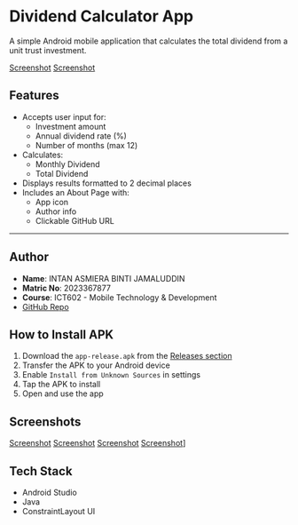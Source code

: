 # Dividend Calculator App 

A simple Android mobile application that calculates the total dividend from a unit trust investment.

[Screenshot](Screenshots/HomePage.png)
[Screenshot](Screenshots/Calculator.png)



## Features

- Accepts user input for:
    - Investment amount
    - Annual dividend rate (%)
    - Number of months (max 12)
- Calculates:
    - Monthly Dividend
    - Total Dividend
- Displays results formatted to 2 decimal places
- Includes an About Page with:
    - App icon
    - Author info
    - Clickable GitHub URL

---

## Author

- **Name**: INTAN ASMIERA BINTI JAMALUDDIN
- **Matric No**: 2023367877
- **Course**: ICT602 - Mobile Technology & Development
- [GitHub Repo](https://github.com/IntanAsmiera/Dividend-Calc.git)



## How to Install APK

1. Download the `app-release.apk` from the [Releases section](https://github.com/IntanAsmiera/Dividend-Calc/releases)
2. Transfer the APK to your Android device
3. Enable `Install from Unknown Sources` in settings
4. Tap the APK to install
5. Open and use the app



## Screenshots
[Screenshot](Screenshots/HomePage.png)
[Screenshot](Screenshots/Calculator.png)
[Screenshot](Screenshots/Aboutpage.png)
[Screenshot](Screenshots/GitHubPage.png)]


## Tech Stack

- Android Studio
- Java
- ConstraintLayout UI
